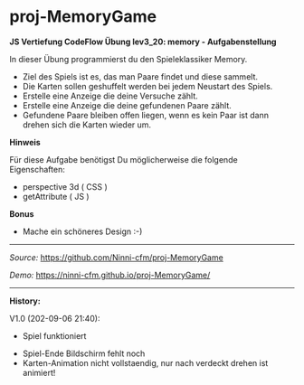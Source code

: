 # proj-MemoryGame

**JS Vertiefung CodeFlow Übung lev3_20: memory - Aufgabenstellung**

In dieser Übung programmierst du den Spieleklassiker Memory.

-   Ziel des Spiels ist es, das man Paare findet und diese sammelt.
-   Die Karten sollen geshuffelt werden bei jedem Neustart des Spiels.
-   Erstelle eine Anzeige die deine Versuche zählt.
-   Erstelle eine Anzeige die deine gefundenen Paare zählt.
-   Gefundene Paare bleiben offen liegen, wenn es kein Paar ist dann drehen sich die Karten wieder um.

<b>Hinweis</b>

Für diese Aufgabe benötigst Du möglicherweise die folgende Eigenschaften:

-   perspective 3d ( CSS )
-   getAttribute ( JS )

<b>Bonus</b>

-   Mache ein schöneres Design :-)

---

_Source:_ https://github.com/Ninni-cfm/proj-MemoryGame

_Demo:_ https://ninni-cfm.github.io/proj-MemoryGame/

---

**History:**

V1.0 (202-09-06 21:40):

-   Spiel funktioniert

*   Spiel-Ende Bildschirm fehlt noch
*   Karten-Animation nicht vollstaendig, nur nach verdeckt drehen ist animiert!
